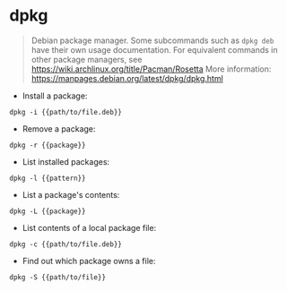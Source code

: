 # dpkg

> Debian package manager.
> Some subcommands such as `dpkg deb` have their own usage documentation.
> For equivalent commands in other package managers, see <https://wiki.archlinux.org/title/Pacman/Rosetta>
> More information: <https://manpages.debian.org/latest/dpkg/dpkg.html>

- Install a package:

`dpkg -i {{path/to/file.deb}}`

- Remove a package:

`dpkg -r {{package}}`

- List installed packages:

`dpkg -l {{pattern}}`

- List a package's contents:

`dpkg -L {{package}}`

- List contents of a local package file:

`dpkg -c {{path/to/file.deb}}`

- Find out which package owns a file:

`dpkg -S {{path/to/file}}`

